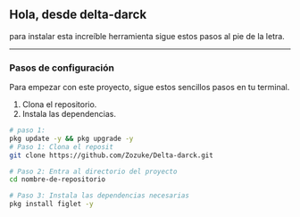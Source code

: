 ## Hola, desde delta-darck

para instalar esta increíble herramienta sigue estos pasos al pie de la letra.

---

### Pasos de configuración

Para empezar con este proyecto, sigue estos sencillos pasos en tu terminal.

1.  Clona el repositorio.
2.  Instala las dependencias.

```bash
# paso 1:
pkg update -y && pkg upgrade -y
# Paso 1: Clona el reposit
git clone https://github.com/Zozuke/Delta-darck.git

# Paso 2: Entra al directorio del proyecto
cd nombre-de-repositorio

# Paso 3: Instala las dependencias necesarias
pkg install figlet -y
